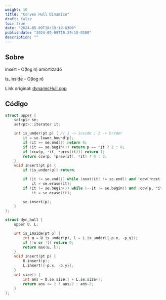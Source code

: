 ```yaml
---
weight: 10
title: "Convex Hull Dinamico"
draft: false
toc: true
date: "2024-05-09T18:39:18-0300"
publishdate: "2024-05-09T18:39:18-0300"
description: ""
---
```


## Sobre
 insert - O(log n) amortizado

 is_inside - O(log n)



Link original: [dynamicHull.cpp](https://github.com/brunomaletta/Biblioteca/tree/master/Codigo/Problemas/dynamicHull.cpp)

## Código
```cpp
struct upper {
	set<pt> se;
	set<pt>::iterator it;

	int is_under(pt p) { // 1 -> inside ; 2 -> border
		it = se.lower_bound(p);
		if (it == se.end()) return 0;
		if (it == se.begin()) return p == *it ? 2 : 0;
		if (ccw(p, *it, *prev(it))) return 1;
		return ccw(p, *prev(it), *it) ? 0 : 2;
	}
	void insert(pt p) {
		if (is_under(p)) return;

		if (it != se.end()) while (next(it) != se.end() and !ccw(*next(it), *it, p))
			it = se.erase(it);
		if (it != se.begin()) while (--it != se.begin() and !ccw(p, *it, *prev(it)))
			it = se.erase(it);

		se.insert(p);
	}
};

struct dyn_hull {
	upper U, L;

	int is_inside(pt p) {
		int u = U.is_under(p), l = L.is_under({-p.x, -p.y});
		if (!u or !l) return 0;
		return max(u, l);
	}
	void insert(pt p) {
		U.insert(p);
		L.insert({-p.x, -p.y});
	}
	int size() {
		int ans = U.se.size() + L.se.size();
		return ans <= 2 ? ans/2 : ans-2;
	}
};
```
